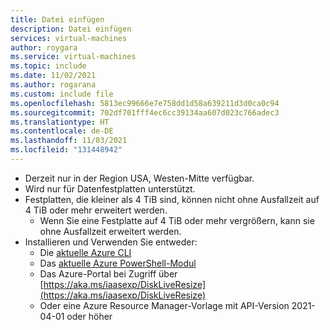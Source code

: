 ```yaml
---
title: Datei einfügen
description: Datei einfügen
services: virtual-machines
author: roygara
ms.service: virtual-machines
ms.topic: include
ms.date: 11/02/2021
ms.author: rogarana
ms.custom: include file
ms.openlocfilehash: 5813ec99666e7e758dd1d58a639211d3d0ca0c94
ms.sourcegitcommit: 702df701fff4ec6cc39134aa607d023c766adec3
ms.translationtype: HT
ms.contentlocale: de-DE
ms.lasthandoff: 11/03/2021
ms.locfileid: "131448942"
---
```

- Derzeit nur in der Region USA, Westen-Mitte verfügbar.
- Wird nur für Datenfestplatten unterstützt.
- Festplatten, die kleiner als 4 TiB sind, können nicht ohne Ausfallzeit auf 4 TiB oder mehr erweitert werden.
    - Wenn Sie eine Festplatte auf 4 TiB oder mehr vergrößern, kann sie ohne Ausfallzeit erweitert werden.
- Installieren und Verwenden Sie entweder:
    - Die [aktuelle Azure CLI](/cli/azure/install-azure-cli)
    - Das [aktuelle Azure PowerShell-Modul](/powershell/azure/install-az-ps)
    - Das Azure-Portal bei Zugriff über [https://aka.ms/iaasexp/DiskLiveResize](https://aka.ms/iaasexp/DiskLiveResize)
    - Oder eine Azure Resource Manager-Vorlage mit API-Version 2021-04-01 oder höher